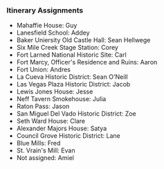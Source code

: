 ### Itinerary Assignments

- Mahaffie House: Guy
- Lanesfield School: Addey
- Baker Uniersity Old Castle Hall: Sean Hellwege
- Six Mile Creek Stage Station: Corey
- Fort Larned National Historic Site: Carl
- Fort Marcy, Officer's Residence and Ruins: Aaron
- Fort Union: Andres
- La Cueva Historic District: Sean O'Neill
- Las Vegas Plaza Historic District: Jacob
- Lewis Jones House: Jesse
- Neff Tavern Smokehouse: Julia
- Raton Pass: Jason
- San Miguel Del Vado Historic District: Zoe
- Seth Ward House: Clare
- Alexander Majors House: Satya
- Council Grove Historic District: Lane
- Blue Mills: Fred
- St. Vrain's Mill: Evan
- Not assigned: Amiel
